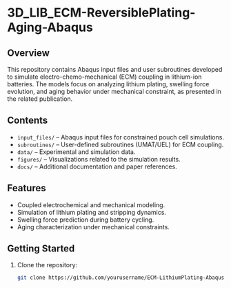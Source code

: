 # 3D_LIB_ECM-ReversiblePlating-Aging-Abaqus
## Overview
This repository contains Abaqus input files and user subroutines developed to simulate electro-chemo-mechanical (ECM) coupling in lithium-ion batteries. The models focus on analyzing lithium plating, swelling force evolution, and aging behavior under mechanical constraint, as presented in the related publication.

## Contents
- `input_files/` – Abaqus input files for constrained pouch cell simulations.
- `subroutines/` – User-defined subroutines (UMAT/UEL) for ECM coupling.
- `data/` – Experimental and simulation data.
- `figures/` – Visualizations related to the simulation results.
- `docs/` – Additional documentation and paper references.

## Features
- Coupled electrochemical and mechanical modeling.
- Simulation of lithium plating and stripping dynamics.
- Swelling force prediction during battery cycling.
- Aging characterization under mechanical constraints.

## Getting Started
1. Clone the repository:
   ```bash
   git clone https://github.com/yourusername/ECM-LithiumPlating-Abaqus.git
